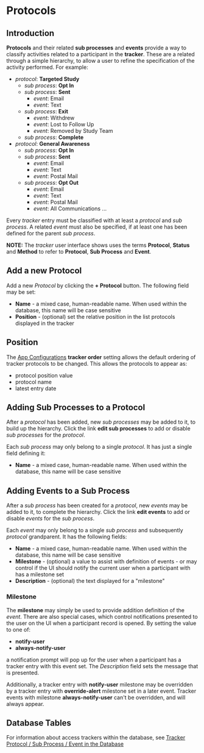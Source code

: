 # Protocols

## Introduction

**Protocols** and their related **sub processes** and **events** provide a way to classify activities related to a participant in the **tracker**. These are a
related through a simple hierarchy, to allow a user to refine the specification of the activity performed. For example:

- *protocol*: **Targeted Study**
  - *sub process*: **Opt In**
  - *sub process*: **Sent**
    - *event*: Email
    - *event*: Text
  - *sub process*: **Exit**
    - *event*: Withdrew
    - *event*: Lost to Follow Up
    - *event*: Removed by Study Team
  - *sub process*: **Complete**
- *protocol*: **General Awareness**
  - *sub process*: **Opt In**
  - *sub process*: **Sent**
    - *event*: Email
    - *event*: Text
    - *event*: Postal Mail
  - *sub process*: **Opt Out**
    - *event*: Email
    - *event*: Text
    - *event*: Postal Mail
    - *event*: All Communications
...

Every *tracker* entry must be classified with at least a *protocol* and *sub process*. A related *event* must also be specified, if at least one has been defined for the parent *sub process*.

**NOTE:** The *tracker* user interface shows uses the terms **Protocol**, **Status** and **Method** to refer to **Protocol**, **Sub Process** and **Event**.

## Add a new Protocol

Add a new *Protocol* by clicking the **+ Protocol** button. The following field may be set:

- **Name** - a mixed case, human-readable name. When used within the database, this name will be case sensitive
- **Position** - (optional) set the relative position in the list protocols displayed in the tracker

## Position

The [App Configurations](../app_configurations/0_introduction.md) **tracker order** setting allows the default ordering of tracker protocols to be
changed. This allows the protocols to appear as:

- protocol position value
- protocol name
- latest entry date

## Adding Sub Processes to a Protocol

After a *protocol* has been added, new *sub processes* may be added to it, to build up the hierarchy. Click the link **edit sub processes** to
add or disable *sub processes* for the *protocol*.

Each *sub process* may only belong to a single *protocol*. It has just a single field defining it:

- **Name** - a mixed case, human-readable name. When used within the database, this name will be case sensitive

## Adding Events to a Sub Process

After a *sub process* has been created for a *protocol*, new *events* may be added to it, to complete the hierarchy.
Click the link **edit events** to add or disable *events* for the *sub process*.

Each *event* may only belong to a single *sub process* and subsequently *protocol* grandparent.
It has the following fields:

- **Name** - a mixed case, human-readable name. When used within the database, this name will be case sensitive
- **Milestone** - (optional) a value to assist with definition of events - or may control if the UI should notify the
  current user when a participant with has a milestone set
- **Description** - (optional) the text displayed for a "milestone"

### Milestone

The **milestone** may simply be used to provide addition definition of the *event*. There are also special cases, which control notifications presented
to the user on the UI when a participant record is opened. By setting the value to one of:

- **notify-user**
- **always-notify-user**

a notification prompt will pop up for the user when a participant has a tracker entry with this event set. The *Description* field sets the message that is presented.

Additionally, a tracker entry with **notify-user** milestone may be overridden by a tracker entry with **override-alert** milestone set in a later event. Tracker events with milestone **always-notify-user** can't be overridden, and will always appear.

## Database Tables

For information about access trackers within the database, see [Tracker Protocol / Sub Process / Event in the Database](db_tables.md)
